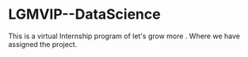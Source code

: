 # LGMVIP--DataScience
This is a virtual Internship program of let's grow more . Where we have assigned the project. 
